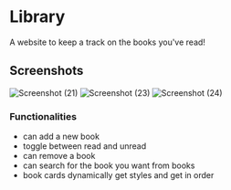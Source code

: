 # Library

A website to keep a track on the books you've read!

## Screenshots
![Screenshot (21)](https://github.com/user-attachments/assets/06d91fd1-80f0-4b2b-970e-7ed456c0e7f1)
![Screenshot (23)](https://github.com/user-attachments/assets/4396676f-15a3-4654-ad5a-584b54dddd1e)
![Screenshot (24)](https://github.com/user-attachments/assets/01af0183-d77d-474c-b65d-635f12bb6c8c)



### Functionalities

- can add a new book
- toggle between read and unread
- can remove a book
- can search for the book you want from books
- book cards dynamically get styles and get in order
